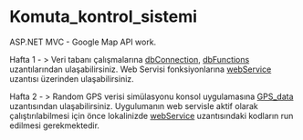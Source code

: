 # Komuta_kontrol_sistemi
ASP.NET MVC - Google Map API work.

Hafta 1 - > Veri tabanı çalışmalarına [dbConnection](komuta_kontrol_sistemi/komuta_kontrol_sistemi/dbconnection), [dbFunctions](komuta_kontrol_sistemi/komuta_kontrol_sistemi/Functions) uzantılarından ulaşabilirsiniz.
Web Servisi fonksiyonlarına [webService](komuta_kontrol_sistemi/komuta_kontrol_sistemi/WebService1.asmx.cs) uzantısı üzerinden ulaşabilirsiniz.

Hafta 2 - > Random GPS verisi simülasyonu konsol uygulamasına [GPS_data](gps_device/gps_device) uzantısından ulaşabilirsiniz. Uygulumanın web servisle aktif olarak çalıştırılabilmesi için önce lokalinizde [webService](komuta_kontrol_sistemi/komuta_kontrol_sistemi/WebService1.asmx.cs) uzantısındaki kodların run edilmesi gerekmektedir.
